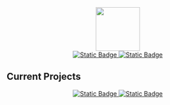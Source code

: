 <!-- Coder GIF -->
<div id="header" align="center">
  <img src="https://media.giphy.com/media/5eLDrEaRGHegx2FeF2/giphy.gif?cid=790b76110bq4p4fxg5ki9hmqhe6m4dpwm18tnqc8j3buq471&ep=v1_stickers_search&rid=giphy.gif&ct=s" width="100"/>
</div>

<!-- Buttons -->
<div id="buttons" align="center">
    <a href="https://www.casetek.net">
        <img alt="Static Badge" src="https://img.shields.io/badge/Website-%2356037f?style=for-the-badge">
    </a>
    <a href="https://linkedin.com/in/robert-lee-case">
        <img alt="Static Badge" src="https://img.shields.io/badge/LinkedIn-%232596be?style=for-the-badge">
    </a>
</div>

## Current Projects
<div id="buttons" align="center">
    <a href="https://github.com/kreamuzik/website">
        <img alt="Static Badge" src="https://img.shields.io/badge/blog-%236f0000?style=for-the-badge">
    </a>
    <a href="https://github.com/kreamuzik/boilerplates" >
        <img alt="Static Badge" src="https://img.shields.io/badge/Home%20Lab-%23196f00?style=for-the-badge">
    </a>
</div>

<!--
**KreaMuzik/KreaMuzik** is a ✨ _special_ ✨ repository because its `README.md` (this file) appears on your GitHub profile.

Here are some ideas to get you started:

- 🔭 I’m currently working on ...
- 🌱 I’m currently learning ...
- 👯 I’m looking to collaborate on ...
- 🤔 I’m looking for help with ...
- 💬 Ask me about ...
- 📫 How to reach me: ...
- 😄 Pronouns: ...
- ⚡ Fun fact: ...
-->
